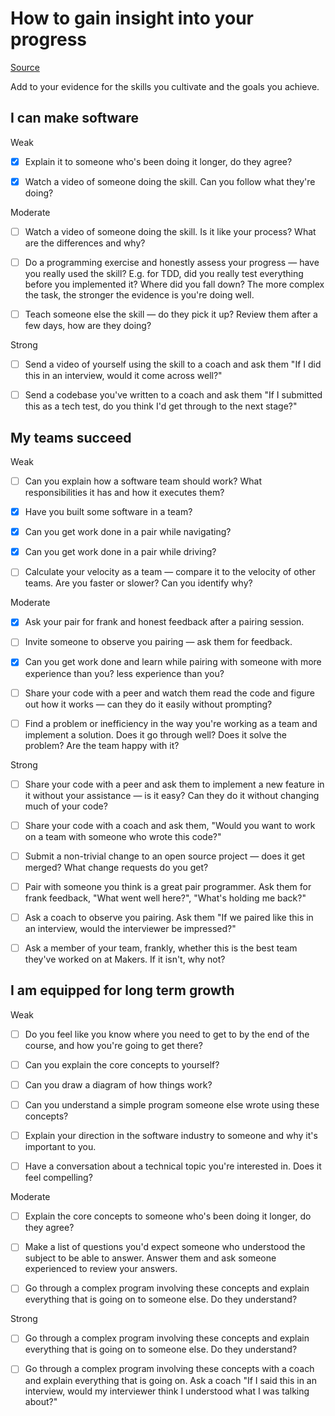 # How to gain insight into your progress

[Source](https://github.com/makersacademy/course/blob/master/goals/progress_insight.md)

Add to your evidence for the skills you cultivate and the goals you achieve.


## I can make software

Weak

- [x] Explain it to someone who's been doing it longer, do they agree?

- [x] Watch a video of someone doing the skill. Can you follow what they're doing?


Moderate

- [ ] Watch a video of someone doing the skill. Is it like your process? What are the differences and why?

- [ ] Do a programming exercise and honestly assess your progress — have you really used the skill? E.g. for TDD, did you really test everything before you implemented it? Where did you fall down? The more complex the task, the stronger the evidence is you're doing well.

- [ ] Teach someone else the skill — do they pick it up? Review them after a few days, how are they doing?


Strong

- [ ] Send a video of yourself using the skill to a coach and ask them "If I did this in an interview, would it come across well?"

- [ ] Send a codebase you've written to a coach and ask them "If I submitted this as a tech test, do you think I'd get through to the next stage?"



## My teams succeed

Weak

- [ ] Can you explain how a software team should work? What responsibilities it has and how it executes them?

- [x] Have you built some software in a team?

- [x] Can you get work done in a pair while navigating?

- [x] Can you get work done in a pair while driving?

- [ ] Calculate your velocity as a team — compare it to the velocity of other teams. Are you faster or slower? Can you identify why?


Moderate

- [x] Ask your pair for frank and honest feedback after a pairing session.

- [ ] Invite someone to observe you pairing — ask them for feedback.

- [x] Can you get work done and learn while pairing with someone with more experience than you? less experience than you?

- [ ] Share your code with a peer and watch them read the code and figure out how it works — can they do it easily without prompting?

- [ ] Find a problem or inefficiency in the way you're working as a team and implement a solution. Does it go through well? Does it solve the problem? Are the team happy with it?


Strong

- [ ] Share your code with a peer and ask them to implement a new feature in it without your assistance — is it easy? Can they do it without changing much of your code?

- [ ] Share your code with a coach and ask them, "Would you want to work on a team with someone who wrote this code?"

- [ ] Submit a non-trivial change to an open source project — does it get merged? What change requests do you get?

- [ ] Pair with someone you think is a great pair programmer. Ask them for frank feedback, "What went well here?", "What's holding me back?"

- [ ] Ask a coach to observe you pairing. Ask them "If we paired like this in an interview, would the interviewer be impressed?"

- [ ] Ask a member of your team, frankly, whether this is the best team they've worked on at Makers. If it isn't, why not?


## I am equipped for long term growth


Weak

- [ ] Do you feel like you know where you need to get to by the end of the course, and how you're going to get there?

- [ ] Can you explain the core concepts to yourself?

- [ ] Can you draw a diagram of how things work?

- [ ] Can you understand a simple program someone else wrote using these concepts?

- [ ] Explain your direction in the software industry to someone and why it's important to you.

- [ ] Have a conversation about a technical topic you're interested in. Does it feel compelling?


Moderate

- [ ] Explain the core concepts to someone who's been doing it longer, do they agree?

- [ ] Make a list of questions you'd expect someone who understood the subject to be able to answer. Answer them and ask someone experienced to review your answers.

- [ ] Go through a complex program involving these concepts and explain everything that is going on to someone else. Do they understand?


Strong

- [ ] Go through a complex program involving these concepts and explain everything that is going on to someone else. Do they understand?

- [ ] Go through a complex program involving these concepts with a coach and explain everything that is going on. Ask a coach "If I said this in an interview, would my interviewer think I understood what I was talking about?"
